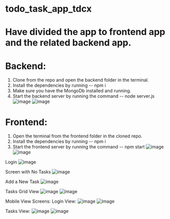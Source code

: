 # todo_task_app_tdcx



# Have divided the app to frontend app and the related backend app.

# Backend:

1. Clone from the repo and open the backend folder in the terminal.
2. Install the dependencies by running -- npm i
3. Make sure you have the MongoDb installed and running.
4. Start the backend server by running the command -- node server.js
![image](backend/images/nodeserver.png)
![image](backend/images/server_vs.png)

# Frontend:

1. Open the terminal from the frontend folder in the cloned repo.
2. Install the dependencies by running -- npm i
3. Start the frontend server by running the command -- npm start
![image](frontend/images/Screenshot%20from%202021-02-12%2014-05-24.png)
![image](frontend/images/Screenshot%20from%202021-02-12%2014-05-43.png)

Login
![image](frontend/images/Screenshot%20from%202021-02-12%2014-07-43.png)

Screen with No Tasks
![image](frontend/images/Screenshot%20from%202021-02-12%2014-07-47.png)

Add a New Task
![image](frontend/images/Screenshot%20from%202021-02-12%2014-07-57.png)

Tasks Grid View
![image](frontend/images/Screenshot%20from%202021-02-12%2014-08-18.png)
![image](frontend/images/Screenshot%20from%202021-02-12%2014-08-00.png)

Mobile View Screens:
Login View:
![image](frontend/images/Screenshot%20from%202021-02-12%2014-08-42.png)
![image](frontend/images/Screenshot%20from%202021-02-12%2014-09-10.png)

Tasks View:
![image](frontend/images/Screenshot%20from%202021-02-12%2014-09-13.png)
![image](frontend/images/Screenshot%20from%202021-02-12%2014-08-31.png)



